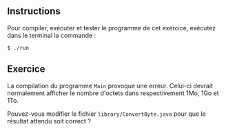 
Instructions
--------------------------------------------------------------------------------

Pour compiler, exécuter et tester le programme de cet exercice, 
exécutez dans le terminal la commande :

    $ ./run


Exercice
--------------------------------------------------------------------------------

La compilation du programme `Main` provoque une erreur. Celui-ci devrait normalement afficher le nombre d'octets dans respectivement 1Mo, 1Go et 1To.  


Pouvez-vous modifier le fichier `library/ConvertByte.java` pour que le résultat attendu soit correct ?
    

